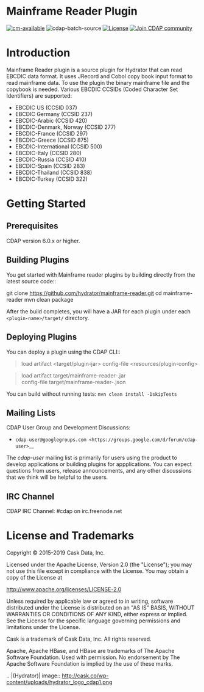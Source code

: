 # Mainframe Reader Plugin

[![cm-available](https://cdap-users.herokuapp.com/assets/cm-available.svg)](https://docs.cdap.io/cdap/current/en/integrations/cask-market.html)
![cdap-batch-source](https://cdap-users.herokuapp.com/assets/cdap-batch-source.svg)
[![License](https://img.shields.io/badge/License-Apache%202.0-blue.svg)](https://opensource.org/licenses/Apache-2.0)
[![Join CDAP community](https://cdap-users.herokuapp.com/badge.svg?t=wrangler)](https://cdap-users.herokuapp.com?t=1)

Introduction
============

Mainframe Reader plugin is a source plugin for Hydrator that can read EBCDIC data format. It uses JRecord and Cobol copy book input format to read mainframe data. 
To use the plugin the binary mainframe file and the copybook is needed. Various EBCDIC CCSIDs (Coded Character Set Identifiers) are supported:
 - EBCDIC US (CCSID 037)
 - EBCDIC Germany (CCSID 237)
 - EBCDIC-Arabic (CCSID 420)
 - EBCDIC-Denmark, Norway (CCSID 277)
 - EBCDIC-France (CCSID 297)
 - EBCDIC-Greece (CCSID 875)
 - EBCDIC-International (CCSID 500)
 - EBCDIC-Italy (CCSID 280)
 - EBCDIC-Russia (CCSID 410)
 - EBCDIC-Spain (CCSID 283)
 - EBCDIC-Thailand (CCSID 838)
 - EBCDIC-Turkey (CCSID 322)


Getting Started
===============

Prerequisites
-------------
CDAP version 6.0.x or higher. 
  
Building Plugins
----------------
You get started with Mainframe reader plugins by building directly from the latest source code::

  git clone https://github.com/hydrator/mainframe-reader.git
  cd mainframe-reader
  mvn clean package

After the build completes, you will have a JAR for each plugin under each
``<plugin-name>/target/`` directory.

Deploying Plugins
-----------------
You can deploy a plugin using the CDAP CLI::

  > load artifact <target/plugin-jar> config-file <resources/plugin-config>

  > load artifact target/mainframe-reader-<version>.jar \
         config-file target/mainframe-reader-<version>.json

You can build without running tests: ``mvn clean install -DskipTests``

Mailing Lists
-------------
CDAP User Group and Development Discussions:

- `cdap-user@googlegroups.com <https://groups.google.com/d/forum/cdap-user>`__

The *cdap-user* mailing list is primarily for users using the product to develop
applications or building plugins for appplications. You can expect questions from 
users, release announcements, and any other discussions that we think will be helpful 
to the users.

IRC Channel
-----------
CDAP IRC Channel: #cdap on irc.freenode.net


License and Trademarks
======================

Copyright © 2015-2019 Cask Data, Inc.

Licensed under the Apache License, Version 2.0 (the "License"); you may not use this file except
in compliance with the License. You may obtain a copy of the License at

http://www.apache.org/licenses/LICENSE-2.0

Unless required by applicable law or agreed to in writing, software distributed under the 
License is distributed on an "AS IS" BASIS, WITHOUT WARRANTIES OR CONDITIONS OF ANY KIND, 
either express or implied. See the License for the specific language governing permissions 
and limitations under the License.

Cask is a trademark of Cask Data, Inc. All rights reserved.

Apache, Apache HBase, and HBase are trademarks of The Apache Software Foundation. Used with
permission. No endorsement by The Apache Software Foundation is implied by the use of these marks.

.. |(Hydrator)| image:: http://cask.co/wp-content/uploads/hydrator_logo_cdap1.png
